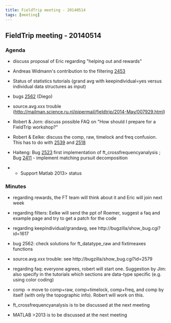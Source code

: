 ```yaml
---
title: FieldTrip meeting - 20140514
tags: [meeting]
---
```


## FieldTrip meeting - 20140514

### Agenda

*  discuss proposal of Eric regarding "helping out and rewards"

*  Andreas Widmann's contribution to the filtering [2453](http://bugzilla.fieldtriptoolbox.org/show_bug.cgi?id=2453)

*  Status of statistics tutorials (grand avg with keepindividual=yes versus individual data structures as input)

*  bugs [2562](http://bugzilla.fieldtriptoolbox.org/show_bug.cgi?id=2562) (Diego)

*  source.avg.xxx trouble (http://mailman.science.ru.nl/pipermail/fieldtrip/2014-May/007929.html)

*  Robert & Jorn: discuss possible FAQ on "How should I prepare for a FieldTrip workshop?"

*  Robert & Eelke: discuss the comp, raw, timelock and freq confusion. This has to do with [2539](http://bugzilla.fieldtriptoolbox.org/show_bug.cgi?id=2539) and [2518](http://bugzilla.fieldtriptoolbox.org/show_bug.cgi?id=2518) 

*  Haiteng: Bug [2523](http://bugzilla.fieldtriptoolbox.org/show_bug.cgi?id=2523)  first implementation of ft_crossfrequencyanalysis ; Bug [2411](http://bugzilla.fieldtriptoolbox.org/show_bug.cgi?id=2411) - implement matching pursuit decomposition
*  * Support Matlab 2013> status

### Minutes

*  regarding rewards, the FT team will think about it and Eric will join next week

*  regarding filters: Eelke will send the ppt of Roemer, suggest a faq and example page and try to get a patch for the code

*  regarding keepindividual/grandavg, see http://bugzilla/show_bug.cgi?id=1617

*  bug 2562: check solutions for ft_datatype_raw and fixtimeaxes functions

*  source.avg.xxx trouble: see http://bugzilla/show_bug.cgi?id=2579

*  regarding faq: everyone agrees, robert will start one. Suggestion by Jim: also specify in the tutorials which sections are data-type specific (e.g. using color coding)

*  comp -> move to comp+raw, comp+timelock, comp+freq, and comp by itself (with only the topographic info). Robert will work on this.

*  ft_crossfrequencyanalysis is to be discussed at the next meeting

*  MATLAB >2013 is to be discussed at the next meeting

